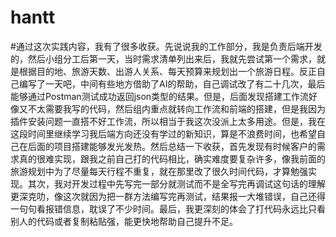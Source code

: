 # hantt
#通过这次实践内容，我有了很多收获。先说说我的工作部分，我是负责后端开发的，然后小组分工后第一天，当时需求清单列出来后，我就先尝试第一个需求，就是根据目的地、旅游天数、出游人关系、每天预算来规划出一个旅游日程。反正自己编写了一天吧，中间有些地方借助了AI的帮助，自己调试改了有二十几次，最后能够通过Postman测试成功返回json类型的结果。但是，后面发现搭建工作流好像又不太需要我写的代码，然后组内重点就转向工作流和前端的搭建，但是我因为插件安装问题一直搭不好工作流，所以相当于我这次没派上太多用途。但是，我在这段时间里继续学习我后端方向还没有学过的新知识，算是不浪费时间，也希望自己在后面的项目搭建能够发光发热。然后总结一下收获，首先发现有时候客户的需求真的很难实现，跟我之前自己打的代码相比，确实难度要复杂许多，像我前面的旅游规划中为了尽量每天行程不重复，就在那里改了很久时间代码，才算勉强实现。其次，我对开发过程中先写完一部分就测试而不是全写完再调试这句话的理解更深克叻，像这次就因为把一群方法编写完再测试，结果报一大堆错误，自己还得一句句看报错信息，耽误了不少时间。最后，我更深刻的体会了打代码永远比只看别人的代码或者复制粘贴强，能更快地帮助自己提升不足。
